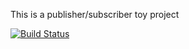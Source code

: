 This is a publisher/subscriber toy project

[![Build Status](https://secure.travis-ci.org/chepseskaf/dispatcher.png?branch=master)](https://travis-ci.org/chepseskaf/dispatcher)
